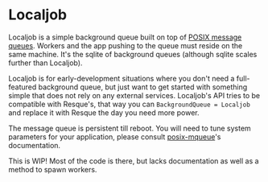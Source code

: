 # Localjob

Localjob is a simple background queue built on top of [POSIX message
queues][pmq]. Workers and the app pushing to the queue must reside on the same
machine. It's the sqlite of background queues (although sqlite scales further
than Localjob).

Localjob is for early-development situations where you don't need a
full-featured background queue, but just want to get started with something
simple that does not rely on any external services.  Localjob's API tries to be
compatible with Resque's, that way you can `BackgroundQueue = Localjob` and
replace it with Resque the day you need more power.

The message queue is persistent till reboot. You will need to tune system
parameters for your application, please consult [posix-mqueue][pmq-gem]'s
documentation.

This is WIP! Most of the code is there, but lacks documentation as well as a
method to spawn workers.

[pmq]: http://linux.die.net/man/7/mq_overview
[pmq-gem]: https://github.com/Sirupsen/posix-mqueue
